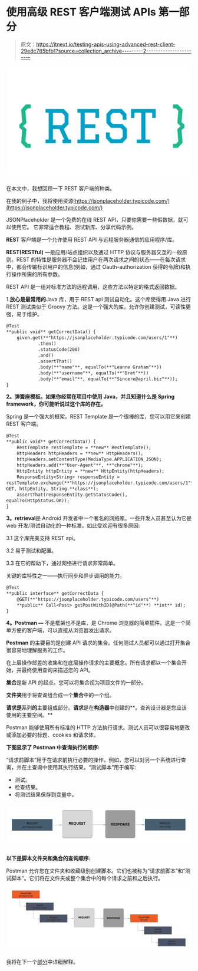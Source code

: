 # 使用高级 REST 客户端测试 APIs 第一部分

> 原文：<https://itnext.io/testing-apis-using-advanced-rest-client-29edc785bfb1?source=collection_archive---------2----------------------->

![](img/c01237e25666177b1b495bd8d5989baf.png)

在本文中，我想回顾一下 REST 客户端的种类。

在我的例子中，我将使用资源[https://jsonplaceholder.typicode.com/](https://jsonplaceholder.typicode.com/)

JSONPlaceholder 是一个免费的在线 REST API，只要你需要一些假数据，就可以使用它。
它非常适合教程、测试新库、分享代码示例。

**REST** 客户端是一个允许使用 REST API 与远程服务器通信的应用程序/库。

**REST(RESTful)** —是应用/站点组织以及通过 HTTP 协议与服务器交互的一般原则。REST 的特性是服务器不会记住用户在两次请求之间的状态——在每次请求中，都会传输标识用户的信息(例如，通过 Oauth-authorization 获得的令牌)和执行操作所需的所有参数。

REST API 是一组对标准方法的远程调用，这些方法以特定的格式返回数据。

1.**放心是最常用的**Java 库，用于 REST api 测试自动化。这个库使得用 Java 进行 REST 测试类似于 Groovy 方法。这是一个强大的库，允许你创建测试，可读性更强，易于维护。

```
@Test
**public void** getCorrectData() {
    given.get(**"https://jsonplaceholder.typicode.com/users/1"**)
            .then()
            .statusCode(200)
            .and()
            .assertThat()
            .body(**"name"**, equalTo(**"Leanne Graham"**))
            .body(**"username"**, equalTo(**"Bret"**))
            .body(**"email"**, equalTo(**"Sincere@april.biz"**));
}
```

**2。弹簧座模板。如果你经常在项目中使用 Java，并且知道什么是 Spring framework，你可能听说过这个库的存在。**

Spring 是一个强大的框架。REST Template 是一个很棒的库，您可以用它来创建 REST 客户端。

```
@Test
**public void** getCorrectData() {
    RestTemplate restTemplate = **new** RestTemplate();
    HttpHeaders httpHeaders = **new** HttpHeaders();
    httpHeaders.setContentType(MediaType.APPLICATION_JSON);
    httpHeaders.add(**"User-Agent"**, **"chrome"**);
    HttpEntity httpEntity = **new** HttpEntity(httpHeaders);
    ResponseEntity<String> responseEntity = restTemplate.exchange(**"https://jsonplaceholder.typicode.com/users/1"**,   GET, httpEntity, String.**class**);
    assertThat(responseEntity.getStatusCode(), equalTo(HttpStatus.OK));
}
```

**3。retrieval**是 Android 开发者中一个著名的网络库。一些开发人员甚至认为它是 web 开发/测试自动化的一种标准。如此受欢迎有很多原因:

3.1 这个库完美支持 REST api。

3.2 易于测试和配置。

3.3 在它的帮助下，通过网络进行请求非常简单。

关键的库特性之一——执行同步和异步调用的能力。

```
@Test
**public interface** getCorrectData {
    @GET(**"https://jsonplaceholder.typicode.com/users"**)
    **public** Call<Post> getPostWithID(@Path(**"id"**) **int** id);
}
```

**4。Postman —** 不是框架也不是库，是 Chrome 浏览器的简单插件。这是一个简单方便的客户端，可以直接从浏览器发出请求。

**Postman** 的主要目的是创建 API 请求的集合。任何测试人员都可以通过打开集合很容易地理解服务的工作。

在上层操作邮差的收集和在底层操作请求的主要概念。所有请求都以一个集合开始，并最终使用查询来描述您的 API。

**集合**是新 API 的起点。您可以将集合视为项目文件的一部分。

**文件夹**用于将查询组合成一个**集合**中的一个组。

**请求是**系列**的**主要组成部分。**请求**是在**构造器**中创建的**。查询设计器是您应该使用的主要空间。**

Postman 能够使用所有标准的 HTTP 方法执行请求。测试人员可以很容易地更改或添加必要的标题、cookies 和请求体。

**下图显示了 Postman 中查询执行的顺序:**

“请求前脚本”用于在请求前执行必要的操作。例如，您可以对另一个系统进行查询，并在主查询中使用其执行结果。“测试脚本”用于编写:

*   测试。
*   检查结果。
*   将测试结果保存到变量中。

![](img/254136d3af65ecbd2a6be72556f9abd1.png)

**以下是脚本文件夹和集合的查询顺序:**

Postman 允许您在文件夹和收藏级别创建脚本。它们也被称为“请求前脚本”和“测试脚本”。它们将在文件夹或整个集合中的每个请求之前和之后执行。

![](img/a7daf67fccb57fb66da8a40bb4bbc67b.png)

我将在下一个[部分](https://medium.com/@antony.s.smirnov/testing-apis-using-advanced-rest-client-part-ii-4ff1b1d37960)中详细解释。